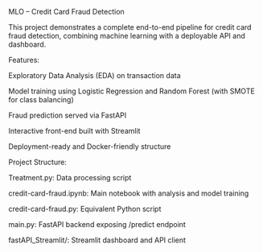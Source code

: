 MLO – Credit Card Fraud Detection

This project demonstrates a complete end-to-end pipeline for credit card fraud detection, combining machine learning with a deployable API and dashboard.

Features:

Exploratory Data Analysis (EDA) on transaction data

Model training using Logistic Regression and Random Forest (with SMOTE for class balancing)

Fraud prediction served via FastAPI

Interactive front-end built with Streamlit

Deployment-ready and Docker-friendly structure

Project Structure:

Treatment.py: Data processing script

credit-card-fraud.ipynb: Main notebook with analysis and model training

credit-card-fraud.py: Equivalent Python script

main.py: FastAPI backend exposing /predict endpoint

fastAPI_Streamlit/: Streamlit dashboard and API client
